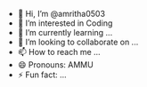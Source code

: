 - 👋 Hi, I’m @amritha0503
- 👀 I’m interested in Coding 
- 🌱 I’m currently learning ...
- 💞️ I’m looking to collaborate on ...
- 📫 How to reach me ...
- 😄 Pronouns: AMMU
- ⚡ Fun fact: ...

<!---
amritha0503/amritha0503 is a ✨ special ✨ repository because its `README.md` (this file) appears on your GitHub profile.
You can click the Preview link to take a look at your changes.
--->
